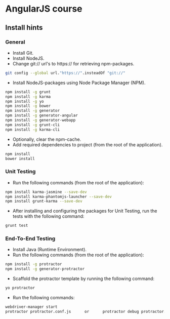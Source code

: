 # AngularJS course
## Install hints
### General
- Install Git.
- Install NodeJS.
- Change git:// url's to https:// for retrieving npm-packages.
```bash
git config --global url."https://".insteadOf "git://"
```
- Install NodeJS-packages using Node Package Manager (NPM).
```bash
npm install -g grunt
npm install -g karma
npm install -g yo
npm install -g bower
npm install -g generator
npm install -g generator-angular
npm install -g generator-webapp
npm install -g grunt-cli
npm install -g karma-cli
```
- Optionally, clear the npm-cache.
- Add required dependencies to project (from the root of the application).
```bash
npm install
bower install
```
### Unit Testing
- Run the following commands (from the root of the application):
```bash
npm install karma-jasmine --save-dev
npm install karma-phantomjs-launcher --save-dev
npm install grunt-karma --save-dev
```
- After installing and configuring the packages for Unit Testing, run the tests with the following command:
```bash
grunt test
```
### End-To-End Testing
- Install Java (Runtime Environment).
- Run the following commands (from the root of the application):
```bash
npm install -g protractor
npm install -g generator-protractor
```
- Scaffold the protractor template by running the following command:
```bash
yo protractor
```
- Run the following commands:
```bash
webdriver-manager start
protractor protractor.conf.js      or      protractor debug protractor.conf.js
```

